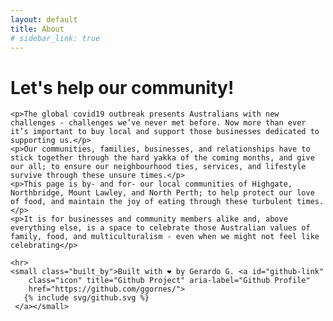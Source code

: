 ```yaml
---
layout: default
title: About
# sidebar_link: true
---
```

<div class="content">
    <h1 class="page-title">Let's help our community!</h1>

    <p>The global covid19 outbreak presents Australians with new challenges - challenges we’ve never met before. Now more than ever it’s important to buy local and support those businesses dedicated to supporting us.</p>
    <p>Our communities, families, businesses, and relationships have to stick together through the hard yakka of the coming months, and give our all; to ensure our neighbourhood ties, services, and lifestyle survive through these unsure times.</p>
    <p>This page is by- and for- our local communities of Highgate, Northbridge, Mount Lawley, and North Perth; to help protect our love of food, and maintain the joy of eating through these turbulent times.</p>
    <p>It is for businesses and community members alike and, above everything else, is a space to celebrate those Australian values of family, food, and multiculturalism - even when we might not feel like celebrating</p>

    <hr>
    <small class="built_by">Built with ❤️ by Gerardo G. <a id="github-link"
        class="icon" title="Github Project" aria-label="Github Profile"
        href="https://github.com/ggornes/">
       {% include svg/github.svg %}
     </a></small>
    

    
</div>